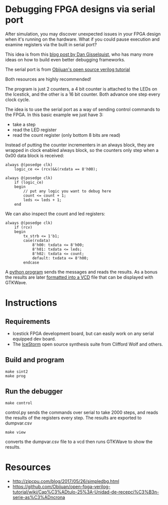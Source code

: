 # Debugging FPGA designs via serial port 

After simulation, you may discover unexpected issues in your FPGA design when
it's running on the hardware. What if you could pause execution and examine
registers via the built in serial port?

This idea is from this [blog post by Dan
Gisselquist](http://zipcpu.com/blog/2017/05/26/simpledbg.html), who has many
more ideas on how to build even better debugging frameworks.

The serial port is from [Obijuan's open source verilog tutorial](https://github.com/Obijuan/open-fpga-verilog-tutorial/wiki/Cap%C3%ADtulo-25%3A-Unidad-de-recepci%C3%B3n-serie-as%C3%ADncrona)

Both resources are highly recommended!

The program is just 2 counters, a 4 bit counter is attached to the LEDs on the Icestick, and
the other is a 16 bit counter. Both advance one step every clock cycle.

The idea is to use the serial port as a way of sending control commands to the
FPGA. In this basic example we just have 3:

* take a step
* read the LED register
* read the count register (only bottom 8 bits are read)

Instead of putting the counter incrementers in an always block, they are wrapped
in clock enabled always block, so the counters only step when a 0x00 data block
is received:

    always @(posedge clk)
        logic_ce <= (rcv)&&(rxdata == 8'h00);

    always @(posedge clk)
        if (logic_ce)
        begin
            // put any logic you want to debug here
            count <= count + 1;
            leds <= leds + 1;
        end

We can also inspect the count and led registers:

    always @(posedge clk)
        if (rcv)
        begin
            tx_strb <= 1'b1;
            case(rxdata)
                8'h00: txdata <= 8'h00;
                8'h01: txdata <= leds;
                8'h02: txdata <= count;
                default: txdata <= 8'h00;
            endcase

A [python program](control.py) sends the messages and reads the results. As a bonus the
results are later [formatted into a VCD](convert_csv_to_vcd.py) file that can be
displayed with GTKWave.

# Instructions

## Requirements

* Icestick FPGA development board, but can easily work on any serial equipped
 dev board.
* The [IceStorm](http://www.clifford.at/icestorm/) open source synthesis suite from Clifford Wolf and others. 

## Build and program

    make sint2
    make prog

## Run the debugger

    make control

control.py sends the commands over serial to take 2000 steps, and reads the
results of the registers every step. The results are exported to dumpvar.csv

    make view

converts the dumpvar.csv file to a vcd then runs GTKWave to show the
results.

# Resources

* http://zipcpu.com/blog/2017/05/26/simpledbg.html
* https://github.com/Obijuan/open-fpga-verilog-tutorial/wiki/Cap%C3%ADtulo-25%3A-Unidad-de-recepci%C3%B3n-serie-as%C3%ADncrona

